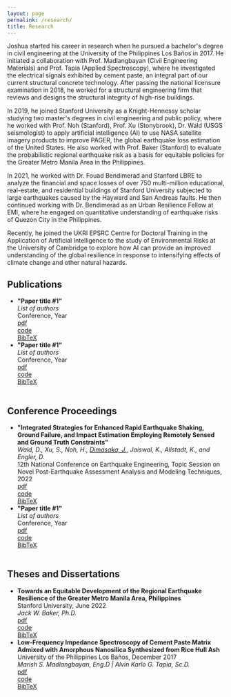 ```yaml
---
layout: page
permalink: /research/
title: Research
---
```


Joshua started his career in research when he pursued a bachelor's degree in civil engineering at the University of the Philippines Los Baños in 2017. He initiated a collaboration with Prof. Madlangbayan (Civil Engineering Materials) and Prof. Tapia (Applied Spectroscopy), where he investigated the electrical signals exhibited by cement paste, an integral part of our current structural concrete technology. After passing the national licensure examination in 2018, he worked for a structural engineering firm that reviews and designs the structural integrity of high-rise buildings.

In 2019, he joined Stanford University as a Knight-Hennessy scholar studying two master's degrees in civil engineering and public policy, where he worked with Prof. Noh (Stanford), Prof. Xu (Stonybrook), Dr. Wald (USGS seismologist) to apply artificial intelligence (AI) to use NASA satellite imagery products to improve PAGER, the global earthquake loss estimation of the United States. He also worked with Prof. Baker (Stanford) to evaluate the probabilistic regional earthquake risk as a basis for equitable policies for the Greater Metro Manila Area in the Philippines.

In 2021, he worked with Dr. Fouad Bendimerad and Stanford LBRE to analyze the financial and space losses of over 750 multi-million educational, real-estate, and residential buildings of Stanford University subjected to large earthquakes caused by the Hayward and San Andreas faults. He then continued working with Dr. Bendimerad as an Urban Resilience Fellow at EMI, where he engaged on quantitative understanding of earthquake risks of Quezon City in the Philippines.

Recently, he joined the UKRI EPSRC Centre for Doctoral Training in the Application of Artificial Intelligence to the study of Environmental Risks at the University of Cambridge to explore how AI can provide an improved understanding of the global resilience in response to intensifying effects of climate change and other natural hazards.

<h2>Publications</h2>
<ul>
	<li>
		<b>"Paper title #1"</b><br>
		<i>List of authors</i><br>
		Conference, Year<br>
		<a href="">
			<div class="color-button">pdf</div>
		</a>
		<a href="">
			<div class="color-button">code</div>
		</a>
		<a href="">
			<div class="color-button">BibTeX</div>
		</a>
	</li>
	<li>
		<b>"Paper title #1"</b><br>
		<i>List of authors</i><br>
		Conference, Year<br>
		<a href="">
			<div class="color-button">pdf</div>
		</a>
		<a href="">
			<div class="color-button">code</div>
		</a>
		<a href="">
			<div class="color-button">BibTeX</div>
		</a>
	</li><br>
</ul>

<h2>Conference Proceedings</h2>
<ul>
	<li>
		<b>"Integrated Strategies for Enhanced Rapid Earthquake Shaking, Ground Failure, and Impact Estimation Employing Remotely Sensed and Ground Truth Constraints"</b><br>
		<i>
			Wald, D.,
			Xu, S.,
			Noh, H.,
			<u>Dimasaka, J.,</u>
			Jaiswal, K.,
			Allstadt, K., and
			Engler, D.</i><br>
		12th National Conference on Earthquake Engineering, Topic Session on Novel Post-Earthquake Assessment Analysis and Modeling Techniques, 2022<br>
		<a href="">
			<div class="color-button">pdf</div>
		</a>
		<a href="">
			<div class="color-button">code</div>
		</a>
		<a href="">
			<div class="color-button">BibTeX</div>
		</a>
	</li>
	<li>
		<b>"Paper title #1"</b><br>
		<i>List of authors</i><br>
		Conference, Year<br>
		<a href="">
			<div class="color-button">pdf</div>
		</a>
		<a href="">
			<div class="color-button">code</div>
		</a>
		<a href="">
			<div class="color-button">BibTeX</div>
		</a>
	</li><br>
</ul>

<h2>Theses and Dissertations</h2>
<ul>
	<li>
		<b>Towards an Equitable Development of the Regional Earthquake Resilience of the Greater Metro Manila Area, Philippines</b><br>
		Stanford University, June 2022<br>
		<i>Jack W. Baker, Ph.D.</i><br>
		<a href="">
			<div class="color-button">pdf</div>
		</a>
		<a href="">
			<div class="color-button">code</div>
		</a>
		<a href="">
			<div class="color-button">BibTeX</div>
		</a>
	</li>
	<li>
		<b>Low-Frequency Impedance Spectroscopy of Cement Paste Matrix Admixed with Amorphous Nanosilica Synthesized from Rice Hull Ash</b><br>
		University of the Philippines Los Baños, December 2017<br>
		<i>Marish S. Madlangbayan, Eng.D | Alvin Karlo G. Tapia, Sc.D.</i><br>
		<a href="">
			<div class="color-button">pdf</div>
		</a>
		<a href="">
			<div class="color-button">code</div>
		</a>
		<a href="">
			<div class="color-button">BibTeX</div>
		</a>
	</li><br>
</ul>